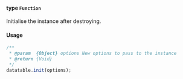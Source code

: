 #### type `Function`

Initialise the instance after destroying.

#### Usage
```javascript
/**
 * @param  {Object} options New options to pass to the instance
 * @return {Void}
 */
datatable.init(options);
```
